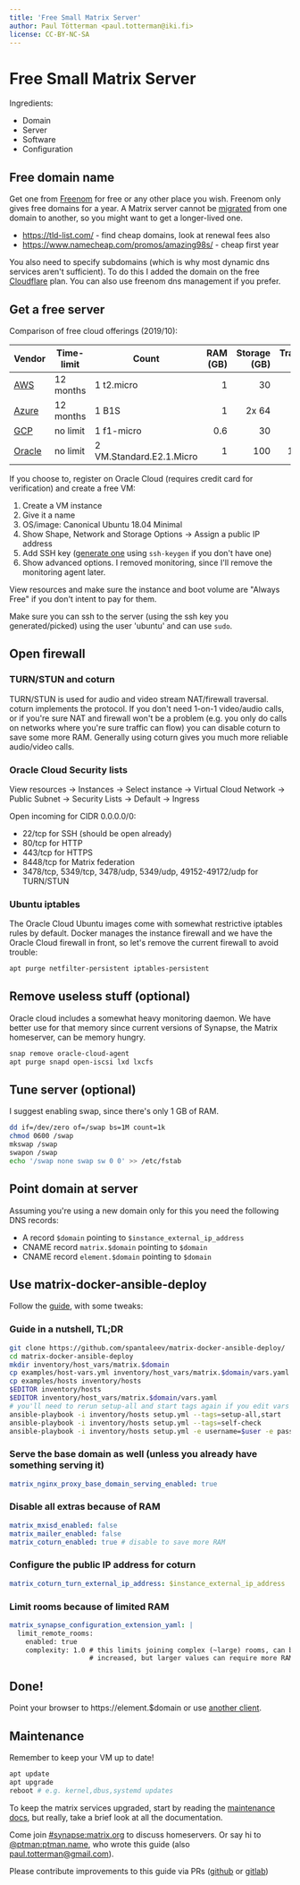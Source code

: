 ```yaml
---
title: 'Free Small Matrix Server'
author: Paul Tötterman <paul.totterman@iki.fi>
license: CC-BY-NC-SA
---
```

# Free Small Matrix Server

Ingredients:

- Domain
- Server
- Software
- Configuration

## Free domain name

Get one from [Freenom] for free or any other place you wish. Freenom only gives
free domains for a year. A Matrix server cannot be [migrated] from one domain to
another, so you might want to get a longer-lived one.

- https://tld-list.com/ - find cheap domains, look at renewal fees also
- https://www.namecheap.com/promos/amazing98s/ - cheap first year

You also need to specify subdomains (which is why most dynamic dns services
aren't sufficient). To do this I added the domain on the free [Cloudflare] plan.
You can also use freenom dns management if you prefer.

[Freenom]: https://www.freenom.com
[Cloudflare]: https://www.cloudflare.com
[migrated]: https://github.com/matrix-org/synapse/issues/1209

## Get a free server

Comparison of free cloud offerings (2019/10):

| Vendor   | Time-limit | Count                    | RAM (GB) | Storage (GB) | Transfer (GB) |
| -------- | ---------- | ------------------------ | -------: | -----------: | ------------: |
| [AWS]    | 12 months  | 1 t2.micro               | 1        | 30           | 15            |
| [Azure]  | 12 months  | 1 B1S                    | 1        | 2x 64        | 15            |
| [GCP]    | no limit   | 1 f1-micro               | 0.6      | 30           | 1             |
| [Oracle] | no limit   | 2 VM.Standard.E2.1.Micro | 1        | 100          | 10000         |

[AWS]: https://aws.amazon.com/free/
[Azure]: https://azure.microsoft.com/en-us/free/
[GCP]: https://cloud.google.com/free/
[Oracle]: https://www.oracle.com/cloud/free/

If you choose to, register on Oracle Cloud (requires credit card for
verification) and create a free VM:

1. Create a VM instance
2. Give it a name
3. OS/image: Canonical Ubuntu 18.04 Minimal
4. Show Shape, Network and Storage Options -> Assign a public IP address
5. Add SSH key ([generate one][sshkey] using `ssh-keygen` if you don't have one)
6. Show advanced options. I removed monitoring, since I'll remove the monitoring
   agent later.

View resources and make sure the instance and boot volume are "Always Free" if
you don't intent to pay for them.

Make sure you can ssh to the server (using the ssh key you generated/picked)
using the user 'ubuntu' and can use `sudo`.

[sshkey]: https://docs.oracle.com/en/cloud/iaas/compute-iaas-cloud/stcsg/generating-ssh-key-pair.html

## Open firewall

### TURN/STUN and coturn

TURN/STUN is used for audio and video stream NAT/firewall traversal. coturn
implements the protocol. If you don't need 1-on-1 video/audio calls, or if
you're sure NAT and firewall won't be a problem (e.g. you only do calls on
networks where you're sure traffic can flow) you can disable coturn to save some
more RAM. Generally using coturn gives you much more reliable audio/video calls.

### Oracle Cloud Security lists

View resources -> Instances -> Select instance -> Virtual Cloud Network ->
Public Subnet -> Security Lists -> Default -> Ingress

Open incoming for CIDR 0.0.0.0/0:
- 22/tcp for SSH (should be open already)
- 80/tcp for HTTP
- 443/tcp for HTTPS
- 8448/tcp for Matrix federation
- 3478/tcp, 5349/tcp, 3478/udp, 5349/udp, 49152-49172/udp for TURN/STUN

### Ubuntu iptables

The Oracle Cloud Ubuntu images come with somewhat restrictive iptables rules by
default. Docker manages the instance firewall and we have the Oracle Cloud
firewall in front, so let's remove the current firewall to avoid trouble:

```sh
apt purge netfilter-persistent iptables-persistent
```

## Remove useless stuff (optional)

Oracle cloud includes a somewhat heavy monitoring daemon. We have better use for
that memory since current versions of Synapse, the Matrix homeserver, can be
memory hungry.

```sh
snap remove oracle-cloud-agent
apt purge snapd open-iscsi lxd lxcfs
```

## Tune server (optional)

I suggest enabling swap, since there's only 1 GB of RAM.

```sh
dd if=/dev/zero of=/swap bs=1M count=1k
chmod 0600 /swap
mkswap /swap
swapon /swap
echo '/swap none swap sw 0 0' >> /etc/fstab
```

## Point domain at server

Assuming you're using a new domain only for this you need the following DNS
records:

- A record `$domain` pointing to `$instance_external_ip_address`
- CNAME record `matrix.$domain` pointing to `$domain`
- CNAME record `element.$domain` pointing to `$domain`


## Use matrix-docker-ansible-deploy

Follow the [guide], with some tweaks:

[guide]: https://github.com/spantaleev/matrix-docker-ansible-deploy/blob/master/docs/README.md

### Guide in a nutshell, TL;DR

```sh
git clone https://github.com/spantaleev/matrix-docker-ansible-deploy/
cd matrix-docker-ansible-deploy
mkdir inventory/host_vars/matrix.$domain
cp examples/host-vars.yml inventory/host_vars/matrix.$domain/vars.yaml
cp examples/hosts inventory/hosts
$EDITOR inventory/hosts
$EDITOR inventory/host_vars/matrix.$domain/vars.yaml
# you'll need to rerun setup-all and start tags again if you edit vars later
ansible-playbook -i inventory/hosts setup.yml --tags=setup-all,start
ansible-playbook -i inventory/hosts setup.yml --tags=self-check
ansible-playbook -i inventory/hosts setup.yml -e username=$user -e password=$pass -e admin=yes --tags=register-user
```

### Serve the base domain as well (unless you already have something serving it)

```yaml
matrix_nginx_proxy_base_domain_serving_enabled: true
```

### Disable all extras because of RAM

```yaml
matrix_mxisd_enabled: false
matrix_mailer_enabled: false
matrix_coturn_enabled: true # disable to save more RAM
```

### Configure the public IP address for coturn

```yaml
matrix_coturn_turn_external_ip_address: $instance_external_ip_address
```

### Limit rooms because of limited RAM

```yaml
matrix_synapse_configuration_extension_yaml: |
  limit_remote_rooms:
    enabled: true
    complexity: 1.0 # this limits joining complex (~large) rooms, can be
                    # increased, but larger values can require more RAM
```

## Done!

Point your browser to https://element.$domain or use [another
client](https://matrix.org/clients).

## Maintenance

Remember to keep your VM up to date!

```sh
apt update
apt upgrade
reboot # e.g. kernel,dbus,systemd updates
```

To keep the matrix services upgraded, start by reading the [maintenance docs],
but really, take a brief look at all the documentation.

[maintenance docs]: https://github.com/spantaleev/matrix-docker-ansible-deploy/blob/master/docs/maintenance-upgrading-services.md

Come join [#synapse:matrix.org](https://matrix.to/#/#synapse:matrix.org) to
discuss homeservers. Or say hi to
[@ptman:ptman.name](https://matrix.to/#/@ptman:ptman.name), who wrote this
guide (also <a
href="mailto:paul.totterman@gmail.com">paul.totterman@gmail.com</a>).

Please contribute improvements to this guide via PRs ([github] or [gitlab])

[github]: https://github.com/ptman/matrix-docs
[gitlab]: https://gitlab.com/ptman/matrix-docs
